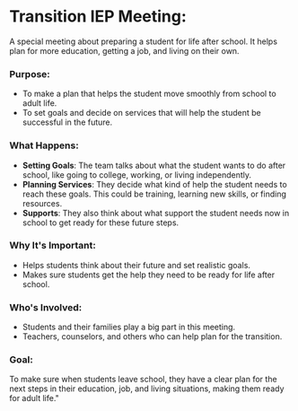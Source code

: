 # **Transition IEP Meeting**: 
A special meeting about preparing a student for life after school. It helps plan for more education, getting a job, and living on their own.

### **Purpose**:
- To make a plan that helps the student move smoothly from school to adult life.
- To set goals and decide on services that will help the student be successful in the future.

### **What Happens**:
- **Setting Goals**: The team talks about what the student wants to do after school, like going to college, working, or living independently.
- **Planning Services**: They decide what kind of help the student needs to reach these goals. This could be training, learning new skills, or finding resources.
- **Supports**: They also think about what support the student needs now in school to get ready for these future steps.

### **Why It's Important**:
- Helps students think about their future and set realistic goals.
- Makes sure students get the help they need to be ready for life after school.

### **Who's Involved**:
- Students and their families play a big part in this meeting.
- Teachers, counselors, and others who can help plan for the transition.

### **Goal**: 
To make sure when students leave school, they have a clear plan for the next steps in their education, job, and living situations, making them ready for adult life."